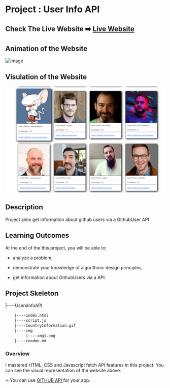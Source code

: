 # Project : User Info API

## Check The Live Website ➡️ [Live Website](https://skycooper.github.io/UsersInfoAPI/)

## Animation of the Website

![image](https://github.com/SkyCooper/UsersInfoAPI/blob/main/usersInfo.gif)

## Visulation of the Website

![image](./img/img1.png)

## Description

Project aims get information about github users via a GithubUser API

## Learning Outcomes

At the end of the this project, you will be able to;

- analyze a problem,

- demonstrate your knowledge of algorithmic design principles,

- get information about GithubUsers via a API.


## Project Skeleton 

|----UsersInfoAPI

        |----index.html  
        |----script.js
        |----CountryInformation.gif
        |----img
             |----img1.png
        |----readme.md 
        
  

### Overview
I mastered HTML, CSS and Javascript fetch API features in this project. You can see the visual representation of the website above.

🔥 You can use [GITHUB API ](https://api.github.com/users) for your app. 

